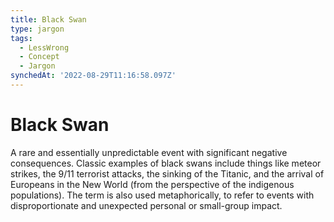 ```yaml
---
title: Black Swan
type: jargon
tags:
  - LessWrong
  - Concept
  - Jargon
synchedAt: '2022-08-29T11:16:58.097Z'
---
```

# Black Swan



A rare and essentially unpredictable event with significant negative consequences. Classic examples of black swans include things like meteor strikes, the 9/11 terrorist attacks, the sinking of the Titanic, and the arrival of Europeans in the New World (from the perspective of the indigenous populations). The term is also used metaphorically, to refer to events with disproportionate and unexpected personal or small-group impact.  
 